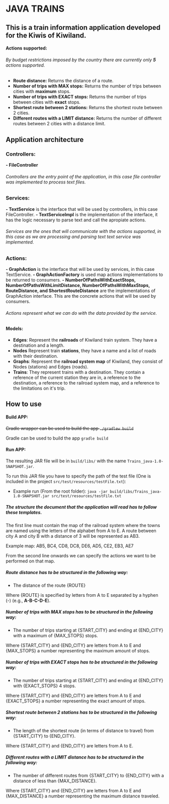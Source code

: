 # JAVA TRAINS

## This is a train information application developed for the Kiwis of Kiwiland.
 
#### Actions supported:

###### By budget restrictions imposed by the country there are currently only **5** actions supported.

 - **Route distance:** Returns the distance of a route. 
 - **Number of trips with MAX stops:** Returns the number of trips between cities with **maximum** stops.
 - **Number of trips with EXACT stops:** Returns the number of trips between cities with **exact** stops.
 - **Shortest route between 2 stations:** Returns the shortest route between 2 cities.
 - **Different routes with a LIMIT distance:** Returns the number of different routes between 2 cities with a distance limit.
 
## Application architecture

### Controllers:

 **- FileController** 
 
###### Controllers are the entry point of the application, in this case file controller was implemented to process text files.

### Services:

 **- TextService** is the interface that will be used by controllers, in this case FileController.
 **- TextServiceImpl** is the implementation of the interface, it has the logic necessary to parse text and call the apropiate actions.

###### Services are the ones that will communicate with the actions supported, in this case as we are processing and parsing text text service was implemented.

### Actions:

 **- GraphAction** is the interface that will be used by services, in this case TextService.
 **- GraphActionFactory** is used map actions implementations to be returned to consumers.
 **- NumberOfPathsWithExactStops, NumberOfPathsWithLimitDistance, NumberOfPathsWithMaxStops, RouteDistance, and ShortestRouteDistance** are the implementations of GraphAction interface. This are the concrete actions that will be used by consumers.

###### Actions represent what we can do with the data provided by the service.

#### Models:
 - **Edges**: Represent the **railroads** of Kiwiland train system. They have a destination and a length.
 - **Nodes** Represent train **stations**, they have a name and a list of roads with their destination.
 - **Graphs**: Represent the **railroad system map** of Kiwiland, they consist of Nodes (stations) and Edges (roads).
 - **Trains**: They represent trains with a destination. They contain a reference of the current station they are in, a reference to the destination, a reference to the railroad system map, and a reference to the limitations on it's trip.
 
 
## How to use

#### Build APP:

~~Gradle wrapper can be used to build the app `./gradlew build`~~

Gradle can be used to build the app `gradle build`

#### Run APP:

The resulting JAR file will be in `build/libs/` with the name `Trains_java-1.0-SNAPSHOT.jar`.

To run this JAR file you have to specify the path of the test file (One is included in the project `src/test/resources/testFile.txt`):

 - Example run (From the root folder): `java -jar build/libs/Trains_java-1.0-SNAPSHOT.jar src/test/resources/testFile.txt`

##### The structure the document that the application will read has to follow these templates.

The first line must contain the map of the railroad system where the towns are named using the letters of the alphabet from A to E. A route between city A and city B with a distance of 3 will be represented as AB3.

Example map: AB5, BC4, CD8, DC8, DE6, AD5, CE2, EB3, AE7

From the second line onwards we can specify the actions we want to be performed on that map.

##### Route distance has to be structured in the following way: 

 - The distance of the route {ROUTE}

Where {ROUTE} is specified by letters from A to E separated by a hyphen (-) (e.g., **A-B-C-D-E**).

##### Number of trips with MAX stops has to be structured in the following way: 

 - The number of trips starting at {START_CITY} and ending at {END_CITY} with a maximum of {MAX_STOPS} stops.
 
Where {START_CITY} and {END_CITY} are letters from A to E and {MAX_STOPS} a number representing the maximum amount of stops.

##### Number of trips with EXACT stops has to be structured in the following way: 

 - The number of trips starting at {START_CITY} and ending at {END_CITY} with {EXACT_STOPS} 4 stops.
 
Where {START_CITY} and {END_CITY} are letters from A to E and {EXACT_STOPS} a number representing the exact amount of stops.

##### Shortest route between 2 stations has to be structured in the following way: 

 - The length of the shortest route (in terms of distance to travel) from {START_CITY} to {END_CITY}.

Where {START_CITY} and {END_CITY} are letters from A to E.

##### Different routes with a LIMIT distance has to be structured in the following way:

 - The number of different routes from {START_CITY} to {END_CITY} with a distance of less than {MAX_DISTANCE}.
 
Where {START_CITY} and {END_CITY} are letters from A to E and {MAX_DISTANCE} a number representing the maximum distance traveled.
